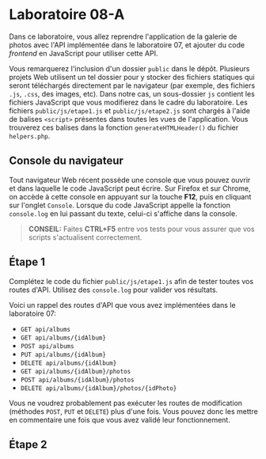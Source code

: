 # Laboratoire 08-A

Dans ce laboratoire, vous allez reprendre l'application de la galerie de photos avec l'API implémentée dans le laboratoire 07, et ajouter du code *frontend* en JavaScript pour utiliser cette API.

Vous remarquerez l'inclusion d'un dossier `public` dans le dépôt. Plusieurs projets Web utilisent un tel dossier pour y stocker des fichiers statiques qui seront téléchargés directement par le navigateur (par exemple, des fichiers `.js`, `.css`, des images, etc). Dans notre cas, un sous-dossier `js` contient les fichiers JavaScript que vous modifierez dans le cadre du laboratoire. Les fichiers `public/js/etape1.js` et `public/js/etape2.js` sont chargés à l'aide de balises `<script>` présentes dans toutes les vues de l'application. Vous trouverez ces balises dans la fonction `generateHTMLHeader()` du fichier `helpers.php`.

## Console du navigateur

Tout navigateur Web récent possède une console que vous pouvez ouvrir et dans laquelle le code JavaScript peut écrire. Sur Firefox et sur Chrome, on accède à cette console en appuyant sur la touche **F12**, puis en cliquant sur l'onglet `Console`. Lorsque du code JavaScript appelle la fonction `console.log` en lui passant du texte, celui-ci s'affiche dans la console.

> **CONSEIL:** Faites **CTRL+F5** entre vos tests pour vous assurer que vos scripts s'actualisent correctement.

## Étape 1

Complétez le code du fichier `public/js/etape1.js` afin de tester toutes vos routes d'API. Utilisez des `console.log` pour valider vos résultats.

Voici un rappel des routes d'API que vous avez implémentées dans le laboratoire 07:

* `GET api/albums`
* `GET api/albums/{idAlbum}`
* `POST api/albums`
* `PUT api/albums/{idAlbum}`
* `DELETE api/albums/{idAlbum}`
* `GET api/albums/{idAlbum}/photos`
* `POST api/albums/{idAlbum}/photos`
* `DELETE api/albums/{idAlbum}/photos/{idPhoto}`

Vous ne voudrez probablement pas exécuter les routes de modification (méthodes `POST`, `PUT` et `DELETE`) plus d'une fois. Vous pouvez donc les mettre en commentaire une fois que vous avez validé leur fonctionnement.

## Étape 2

